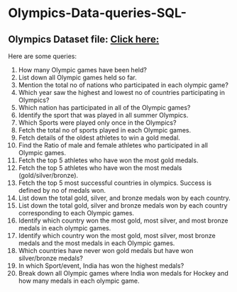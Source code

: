# Olympics-Data-queries-SQL-

## Olympics Dataset file: [Click here:](https://github.com/Mahendra710/Olympics-Data-queries-SQL-/blob/main/Olympics_data.zip)

Here are some queries:

1. How many Olympic games have been held?
2. List down all Olympic games held so far.
3. Mention the total no of nations who participated in each olympic game?
4. Which year saw the highest and lowest no of countries participating in Olympics?
5. Which nation has participated in all of the Olympic games?
6. Identify the sport that was played in all summer Olympics.
7. Which Sports were played only once in the Olympics?
8. Fetch the total no of sports played in each Olympic games.
9. Fetch details of the oldest athletes to win a gold medal.
10. Find the Ratio of male and female athletes who participated in all Olympic games.
11. Fetch the top 5 athletes who have won the most gold medals.
12. Fetch the top 5 athletes who have won the most medals (gold/silver/bronze).
13. Fetch the top 5 most successful countries in olympics. Success is defined by no of medals won.
14. List down the total gold, silver, and bronze medals won by each country.
15. List down the total gold, silver and bronze medals won by each country corresponding to each Olympic games.
16. Identify which country won the most gold, most silver, and most bronze medals in each olympic games.
17. Identify which country won the most gold, most silver, most bronze medals and the most medals in each Olympic games.
18. Which countries have never won gold medals but have won silver/bronze medals?
19. In which Sport/event, India has won the highest medals?
20. Break down all Olympic games where India won medals for Hockey and how many medals in each olympic game.
